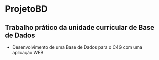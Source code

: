 # ProjetoBD
## Trabalho prático da unidade curricular de Base de Dados 
- Desenvolvimento de uma Base de Dados para o C4G com uma aplicação WEB
